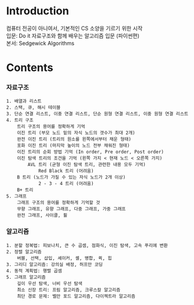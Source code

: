 # Introduction  
컴퓨터 전공이 아니여서, 기본적인 CS 소양을 기르기 위한 시작  
입문: Do it 자료구조와 함께 배우는 알고리즘 입문 (파이썬편)  
본서: Sedgewick Algorithms 
# Contents  
### 자료구조  
    1. 배열과 리스트  
    2. 스택, 큐, 해시 테이블  
    3. 단순 연결 리스트, 이중 연결 리스트, 단순 원형 연결 리스트, 이중 원형 연결 리스트  
    4. 트리 구조  
        트리 구조의 용어를 정확하게 기억
        이진 트리 (부모 노드 밑의 자식 노드의 갯수가 최대 2개)  
        완전 이진 트리 (트리의 원소를 왼쪽에서부터 채운 형태)  
        포화 이진 트리 (마지막 높이의 노드 전부 채워진 형태)
        이진 트리의 순회 방법 기억 (In order, Pre order, Post order)  
        이진 탐색 트리의 조건을 기억 (왼쪽 가지 < 현재 노드 < 오른쪽 가지)  
            AVL 트리 (균형 이진 탐색 트리, 관련한 내용 모두 기억)  
                Red Black 트리 (어려움)    
        B 트리 (노드가 가질 수 있는 자식 노드가 2개 이상)  
                2 - 3 - 4 트리 (어려움)  
        B+ 트리  
    5. 그래프  
        그래프 구조의 용어를 정확하게 기억할 것  
        무향 그래프, 유향 그래프, 다중 그래프, 가중 그래프  
        완전 그래프, 사이클, 휠  
### 알고리즘  
    1. 분할 정복법: 피보나치, 큰 수 곱셈, 점화식, 이진 탐색, 고속 푸리에 변환  
    2. 정렬 알고리즘  
        버블, 선택, 삽입, 셰이커, 셸, 병합, 퀵, 힙  
    3. 그리디 알고리즘: 강의실 배정, 허프만 코딩  
    4. 동적 계획법: 행렬 곱셈  
    5. 그래프 알고리즘  
        깊이 우선 탐색, 너비 우선 탐색  
        최소 신장 트리: 프림 알고리즘, 크루스칼 알고리즘  
        최단 경로 문제: 벨만 포드 알고리즘, 다이젝트라 알고리즘  
    
